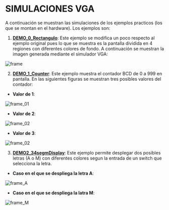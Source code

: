 # SIMULACIONES VGA #

A continuación se muestran las simulaciones de los ejemplos practicos (los que se montan en el hardware). Los ejemplos son:
1. **[DEMO_0_Rectangulo](./DEMO_0_Rectangulo)**: Este ejemplo se modifica un poco respecto al ejemplo original pues lo que se muestra es la pantalla dividida en 4 regiones con diferentes colores de fondo. A continuación se muestran la imagen generada mediante el simulador VGA:

![frame](frame.jpg)

2. **[DEMO_1_Counter](./DEMO_1_Counter)**: Este ejemplo muestra el contador BCD de 0 a 999 en pantalla. En las siguientes figuras se muestran tres posibles valores del contador:

* **Valor de 1**:

![frame_01](frame_01.jpg)

* **Valor de 2**:

![frame_02](frame_02.jpg)

* **Valor de 3**:

![frame_02](frame_03.jpg)

3. **[DEMO2_34segmDisplay](./DEMO2_34segmDisplay)**: Este ejemplo permite desplegar dos posibles letras (A o M) con diferentes colores segun la entrada de un switch que selecciona la letra.

* **Caso en el que se despliega la letra A**:
  
![frame_A](frame_A.jpg)

* **Caso en el que se despliega la latra M**:

![frame_M](frame_M.jpg)